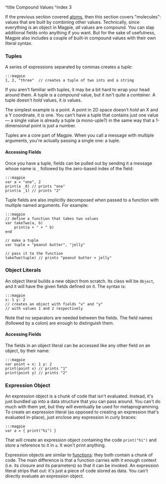 ^title Compound Values
^index 3

If the previous section covered [atoms](atomic-values.html), then this section covers "molecules": values that are built by combining other values. Technically, since everything is an object in Magpie, *all* values are compound. You can slap additional fields onto anything if you want. But for the sake of usefulness, Magpie also includes a couple of built-in compound values with their own literal syntax.

### Tuples

A series of expressions separated by commas creates a *tuple*:

    :::magpie
    1, 2, "three"  // creates a tuple of two ints and a string

If you aren't familiar with tuples, it may be a bit hard to wrap your head around them. A tuple is a *compound* value, but it isn't quite a *container*. A tuple doesn't *hold* values, it *is* values.

The simplest example is a point. A point in 2D space doesn't *hold* an X and a Y coordinate, it *is* one. You can't have a tuple that contains just one value&mdash; a single value is already a tuple (a mono-uple?) in the same way that a 1-dimensional point is just a number.

Tuples are a core part of Magpie. When you call a message with multiple arguments, you're actually passing a single one: a tuple.

#### Accessing Fields

Once you have a tuple, fields can be pulled out by sending it a message whose name is `_` followed by the zero-based index of the field:

    :::magpie
    var a = "one", 2
    print(a _0) // prints "one"
    print(a _1) // prints "2"

Tuple fields are also implicitly decomposed when passed to a function with multiple named arguments. For example:

    :::magpie
    // define a function that takes two values
    var takeTwo(a, b)
        print(a + " + " b)
    end
    
    // make a tuple
    var tuple = "peanut butter", "jelly"
    
    // pass it to the function
    takeTwo(tuple) // prints "peanut butter + jelly"

### Object Literals

An object literal builds a new object from scratch. Its class will be `Object`, and it will have the given fields defined on it. The syntax is:

    :::magpie
    x: 1 y: 2
    // creates an object with fields "x" and "y"
    // with values 1 and 2 respectively

Note that no separators are needed between the fields. The field names (followed by a colon) are enough to distinguish them.

#### Accessing Fields

The fields in an object literal can be accessed like any other field on an object, by their name:

    :::magpie
    var point = x: 1 y: 2
    print(point x) // prints "1"
    print(point y) // prints "2"

### Expression Object

An expression object is a chunk of code that isn't evaluated. Instead, it's just
bundled up into a data structure that you can pass around. You can't do much
with them yet, but they will eventually be used for metaprogramming. To create
an expression literal (as opposed to creating an expression that's evaluated
in-place), just enclose any expression in curly braces:

    :::magpie
    var a = { print("hi") }

That will create an expression object containing the code `print("hi")` and store a reference to it in `a`. It won't print anything.

Expression objects are similar to [functions](functions.html): they both contain a chunk of code. The main difference is that a function carries with it enough context (i.e. its closure and its parameters) so that it can be invoked. An expression literal strips that out: it's just a piece of code stored as data. You can't directly evaluate an expression object.